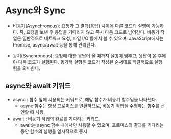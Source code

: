 # Async와 Sync

- 비동기(Asynchronous): 요청과 그 결과(응답) 사이에 다른 코드의 실행이 가능하다. 즉, 요청을 보낸 후 응답을 기다리지 않고 즉시 다음 코드로 넘어간다. 비동기 작업은 일반적으로 네트워크 요청, 파일 I/O 등에서 볼 수 있으며, JavaScript에서는 Promise, async/await 등을 통해 관리된다.

- 동기(Synchronous): 요청에 대한 응답이 올 때까지 실행이 멈추고, 응답이 온 후에야 다음 코드가 실행된다. 동기적 실행은 코드가 작성된 순서대로 직렬적으로 실행됨을 의미한다.

## async와 await 키워드

- async : 함수 앞에 사용되는 키워드로, 해당 함수가 비동기 함수임을 나타낸다.
  - async 함수는 항상 프로미스를 반환하므로, 비동기 작업을 수행하는 함수를 선언할 떄 사용
- await : 비동기 작업의 완료를 기다리는 키워드.
  - await는 async 함수 내에서만 사용할 수 있으며, 프로미스의 결과를 기다리는 동안 함수의 실행을 일시적으로 중지
